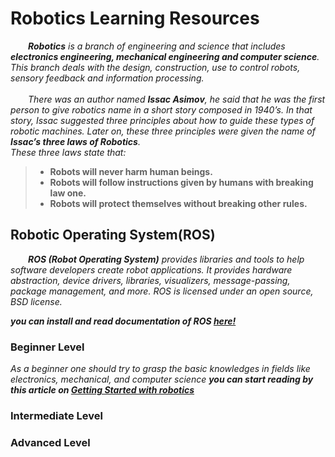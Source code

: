 # **Robotics Learning Resources** 

***&emsp;&emsp;Robotics** is a branch of engineering and science that includes **electronics engineering, mechanical engineering and computer science**. This branch deals with the design, construction, use to control robots, sensory feedback and information processing.
<br>
<br>
&emsp;&emsp;There was an author named **Issac Asimov**, he said that he was the first person to give robotics name in a short story composed in 1940’s. In that story, Issac suggested three principles about how to guide these types of robotic machines. Later on, these three principles were given the name of **Issac’s three laws of Robotics**.<br>
These three laws state that:*
 >  *   **Robots will never harm human beings.**
 >  *   **Robots will follow instructions given by humans with breaking law one.**
 >  *   **Robots will protect themselves without breaking other rules.**

## **Robotic Operating System(ROS)**

***&emsp;&emsp;ROS (Robot Operating System)** provides libraries and tools to help software developers create robot applications. It provides hardware abstraction, device drivers, libraries, visualizers, message-passing, package management, and more. ROS is licensed under an open source, BSD license.*

***you can install and read documentation of ROS [here!](http://wiki.ros.org/)***

### Beginner Level
  *As a beginner one should try to grasp the basic knowledges in fields like electronics, mechanical, and computer science*
  ***you can start reading by this article on [Getting Started with robotics](https://robots.ieee.org/learn/getting-started/)***
 

### Intermediate Level

### Advanced Level

### 
